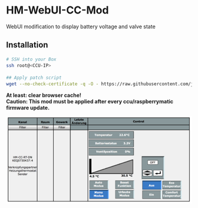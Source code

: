 # HM-WebUI-CC-Mod
WebUI modification to display battery voltage and valve state

## Installation

```sh
# SSH into your Box
ssh root@<CCU-IP>

## Apply patch script
wget --no-check-certificate -q -O - https://raw.githubusercontent.com/jp112sdl/HM-WebUI-CC-Mod/master/install.sh | sh
```


**At least: clear browser cache!**
<br/>
**Caution: This mod must be applied after every ccu/raspberrymatic firmware update.**


![WebUI](Images/WebUI_Display.png)

